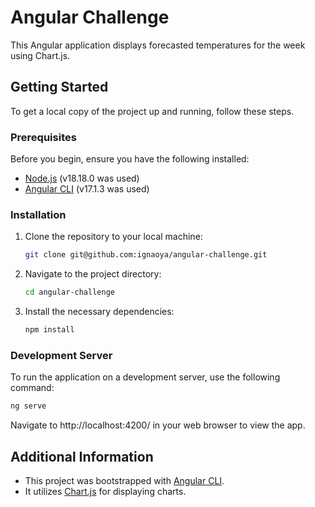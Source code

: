 # Angular Challenge

This Angular application displays forecasted temperatures for the week using Chart.js.

## Getting Started

To get a local copy of the project up and running, follow these steps.

### Prerequisites

Before you begin, ensure you have the following installed:

- [Node.js](https://nodejs.org/) (v18.18.0 was used)
- [Angular CLI](https://angular.io/cli) (v17.1.3 was used)

### Installation

1. Clone the repository to your local machine:

    ```bash
    git clone git@github.com:ignaoya/angular-challenge.git
    ```

2. Navigate to the project directory:

    ```bash
    cd angular-challenge
    ```

3. Install the necessary dependencies:

    ```bash
    npm install
    ```

### Development Server

To run the application on a development server, use the following command:

```bash
ng serve
```

Navigate to http://localhost:4200/ in your web browser to view the app.


## Additional Information

- This project was bootstrapped with [Angular CLI](https://angular.io/cli).
- It utilizes [Chart.js](https://www.chartjs.org/) for displaying charts.